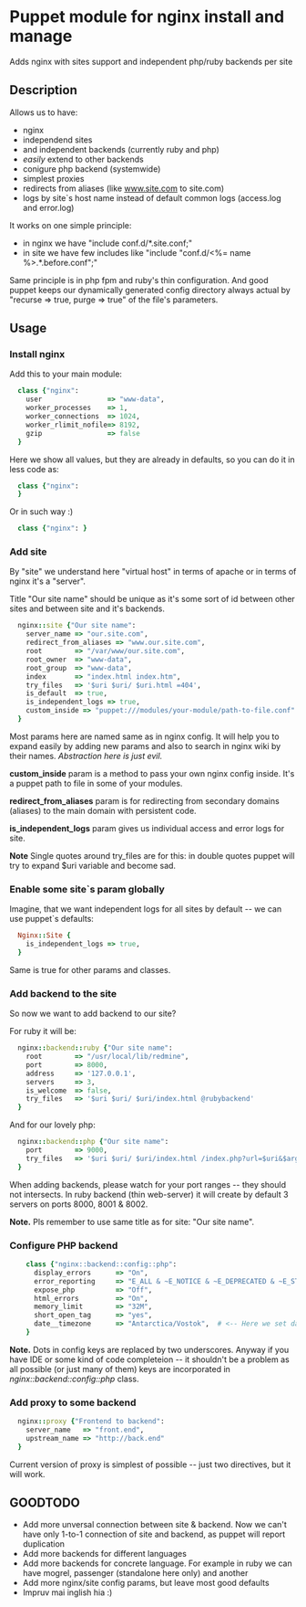 # Puppet module for nginx install and manage

Adds nginx with sites support and independent php/ruby backends per site

## Description

Allows us to have:

 * nginx
 * independend sites
 * and independent backends (currently ruby and php)
 * *easily* extend to other backends
 * conigure php backend (systemwide)
 * simplest proxies
 * redirects from aliases (like www.site.com to site.com)
 * logs by site`s host name instead of default common logs (access.log and error.log)

It works on one simple principle:

 * in nginx we have "include conf.d/*.site.conf;"
 * in site we have few includes like "include "conf.d/<%= name %>.*.before.conf";"

Same principle is in php fpm and ruby's thin configuration. And good puppet keeps our dynamically generated config directory always actual by "recurse => true, purge => true" of the file's parameters.

## Usage

### Install nginx

Add this to your main module:

```ruby
  class {"nginx":
    user                => "www-data",
    worker_processes    => 1,
    worker_connections  => 1024,
    worker_rlimit_nofile=> 8192,
    gzip                => false
  }
```

Here we show all values, but they are already in defaults, so you can do it in less code as:

```ruby
  class {"nginx":
  }
```
Or in such way :)

```ruby
  class {"nginx": }
```

### Add site

By "site" we understand here "virtual host" in terms of apache or in terms of nginx it's a "server".

Title "Our site name" should be unique as it's some sort of id between other sites and between site and it's backends.

```ruby
  nginx::site {"Our site name":
    server_name => "our.site.com",
    redirect_from_aliases => "www.our.site.com",
    root        => "/var/www/our.site.com",
    root_owner  => "www-data",
    root_group  => "www-data",
    index       => "index.html index.htm",
    try_files   => '$uri $uri/ $uri.html =404',
    is_default  => true,
    is_independent_logs => true,
    custom_inside => "puppet:///modules/your-module/path-to-file.conf"
  }
```
Most params here are named same as in nginx config. It will help you to expand easily by adding new params and also to search in nginx wiki by their names.
*Abstraction here is just evil.*

**custom_inside** param is a method to pass your own nginx config inside. It's a puppet path to file in some of your modules.

**redirect_from_aliases** param is for redirecting from secondary domains (aliases) to the main domain with persistent code.

**is_independent_logs** param gives us individual access and error logs for site.

**Note** Single quotes around try_files are for this: in double quotes puppet will try to expand $uri variable and become sad.

### Enable some site`s param globally

Imagine, that we want independent logs for all sites by default -- we can use puppet`s defaults:

```ruby
  Nginx::Site {
    is_independent_logs => true,
  }
```

Same is true for other params and classes.

### Add backend to the site

So now we want to add backend to our site?

For ruby it will be:

```ruby
  nginx::backend::ruby {"Our site name":
    root        => "/usr/local/lib/redmine",
    port        => 8000,
    address     => '127.0.0.1',
    servers     => 3,
    is_welcome  => false,
    try_files   => '$uri $uri/ $uri/index.html @rubybackend'
  }
```

And for our lovely php:

```ruby
  nginx::backend::php {"Our site name":
    port        => 9000,
    try_files   => '$uri $uri/ $uri/index.html /index.php?url=$uri&$args'
  }
```

When adding backends, please watch for your port ranges -- they should not intersects. In ruby backend (thin web-server) it will create by default 3 servers on ports 8000, 8001 & 8002.

**Note.** Pls remember to use same title as for site: "Our site name".

### Configure PHP backend

```ruby
    class {"nginx::backend::config::php":
      display_errors      => "On",
      error_reporting     => "E_ALL & ~E_NOTICE & ~E_DEPRECATED & ~E_STRICT",
      expose_php          => "Off",
      html_errors         => "On",
      memory_limit        => "32M",
      short_open_tag      => "yes",
      date__timezone      => "Antarctica/Vostok",  # <-- Here we set date.timezone key
    }
```

**Note.** Dots in config keys are replaced by two underscores. Anyway if you have
IDE or some kind of code completeion -- it shouldn't be a problem as all possible
(or just many of them) keys are incorporated in *nginx::backend::config::php* class.

### Add proxy to some backend

```ruby
  nginx::proxy {"Frontend to backend":
    server_name   => "front.end",
    upstream_name => "http://back.end"
  }
```
Current version of proxy is simplest of possible -- just two directives, but it will work.

## GOODTODO

* Add more unversal connection between site & backend. Now we can't have only 1-to-1 connection of site and backend, as puppet will report duplication
* Add more backends for different languages
* Add more backends for concrete language. For example in ruby we can have mogrel, passenger (standalone here only) and another
* Add more nginx/site config params, but leave most good defaults
* Impruv mai inglish hia :)